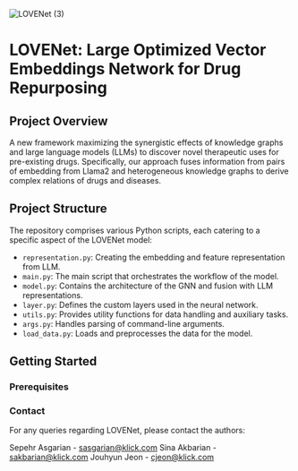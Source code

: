 ![LOVENet (3)](https://github.com/KlickInc/brave-foundry-drug-repurposing/assets/38491713/cfca5dee-89de-4817-9e0a-a4a943665dd1)


# LOVENet: Large Optimized Vector Embeddings Network for Drug Repurposing

## Project Overview
A new framework maximizing the synergistic effects of knowledge graphs and large language models (LLMs) to discover novel therapeutic uses for pre-existing drugs. Specifically, our approach fuses information from pairs of embedding from Llama2 and heterogeneous knowledge graphs to derive complex relations of drugs and diseases. 

## Project Structure
The repository comprises various Python scripts, each catering to a specific aspect of the LOVENet model:

- `representation.py`: Creating the embedding and feature representation from LLM.
- `main.py`: The main script that orchestrates the workflow of the model.
- `model.py`: Contains the architecture of the GNN and fusion with LLM representations.
- `layer.py`: Defines the custom layers used in the neural network.
- `utils.py`: Provides utility functions for data handling and auxiliary tasks.
- `args.py`: Handles parsing of command-line arguments.
- `load_data.py`: Loads and preprocesses the data for the model.

## Getting Started


### Prerequisites



### Contact

For any queries regarding LOVENet, please contact the authors:

Sepehr Asgarian - sasgarian@klick.com
Sina Akbarian - sakbarian@klick.com
Jouhyun Jeon - cjeon@klick.com

